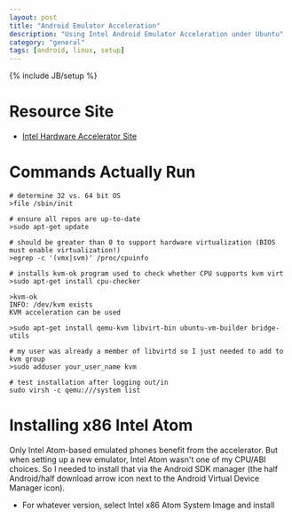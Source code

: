 ```yaml
---
layout: post
title: "Android Emulator Acceleration"
description: "Using Intel Android Emulator Acceleration under Ubuntu"
category: "general"
tags: [android, linux, setup]
---
```

{% include JB/setup %}

# Resource Site
* [Intel Hardware Accelerator Site](http://software.intel.com/en-us/android/articles/speeding-up-the-android-emulator-on-intel-architecture)

# Commands Actually Run

    # determine 32 vs. 64 bit OS
    >file /sbin/init

    # ensure all repos are up-to-date
    >sudo apt-get update

    # should be greater than 0 to support hardware virtualization (BIOS must enable virtualization!)
    >egrep -c '(vmx|svm)' /proc/cpuinfo
    
    # installs kvm-ok program used to check whether CPU supports kvm virt
    >sudo apt-get install cpu-checker
    
    >kvm-ok
    INFO: /dev/kvm exists
    KVM acceleration can be used
    
    >sudo apt-get install qemu-kvm libvirt-bin ubuntu-vm-builder bridge-utils
    
    # my user was already a member of libvirtd so I just needed to add to kvm group
    >sudo adduser your_user_name kvm

    # test installation after logging out/in
    sudo virsh -c qemu:///system list
    
# Installing x86 Intel Atom 

Only Intel Atom-based emulated phones benefit from the accelerator. But when setting up a new emulator,
Intel Atom wasn't one of my CPU/ABI choices. So I needed to install that via the Android SDK manager (the
half Android/half download arrow icon next to the Android Virtual Device Manager icon).

* For whatever version, select Intel x86 Atom System Image and install

